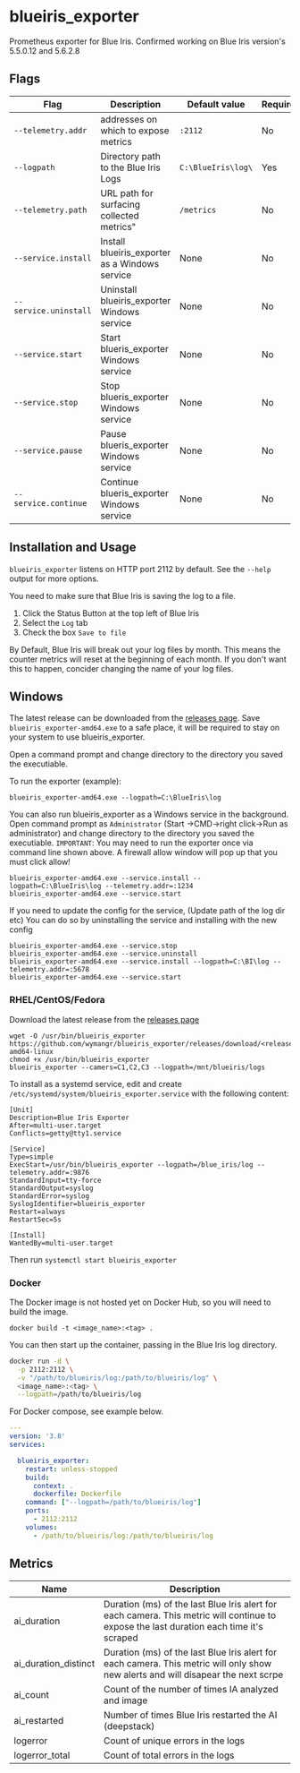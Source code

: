 # blueiris_exporter
Prometheus exporter for Blue Iris.
Confirmed working on Blue Iris version's 5.5.0.12 and 5.6.2.8

## Flags

Flag     | Description | Default value | Required
-|-|-|-
`--telemetry.addr` | addresses on which to expose metrics | `:2112` | No
`--logpath` | Directory path to the Blue Iris Logs | `C:\BlueIris\log\` | Yes
`--telemetry.path` | URL path for surfacing collected metrics" | `/metrics` | No
`--service.install` | Install blueiris_exporter as a Windows service | None | No
`--service.uninstall` | Uninstall blueiris_exporter Windows service | None | No
`--service.start` | Start blueris_exporter Windows service | None | No
`--service.stop` | Stop blueris_exporter Windows service | None | No
`--service.pause` | Pause blueris_exporter Windows service | None | No
`--service.continue` | Continue blueris_exporter Windows service | None | No

## Installation and Usage
`blueiris_exporter` listens on HTTP port 2112 by default. See the `--help` output for more options.

You need to make sure that Blue Iris is saving the log to a file. 
1. Click the Status Button at the top left of Blue Iris
2. Select the `Log` tab
3. Check the box `Save to file`

By Default, Blue Iris will break out your log files by month. This means the counter metrics will reset at the beginning of each month. If you don't want this to happen, concider changing the name of your log files. 


## Windows

The latest release can be downloaded from the [releases page](https://github.com/wymangr/blueiris_exporter/releases). Save `blueiris_exporter-amd64.exe` to a safe place, it will be required to stay on your system to use blueiris_exporter.

Open a command prompt and change directory to the directory you saved the executiable.

To run the exporter (example):
```
blueiris_exporter-amd64.exe --logpath=C:\BlueIris\log
```

You can also run blueiris_exporter as a Windows service in the background.
Open command prompt as `Administrator` (Start ->CMD->right click->Run as administrator) and change directory to the directory you saved the executiable.
`IMPORTANT`: You may need to run the exporter once via command line shown above. A firewall allow window will pop up that you must click allow!
```
blueiris_exporter-amd64.exe --service.install --logpath=C:\BlueIris\log --telemetry.addr=:1234
blueiris_exporter-amd64.exe --service.start
```

If you need to update the config for the service, (Update path of the log dir etc) You can do so by uninstalling the service and installing with the new config

```
blueiris_exporter-amd64.exe --service.stop
blueiris_exporter-amd64.exe --service.uninstall
blueiris_exporter-amd64.exe --service.install --logpath=C:\BI\log --telemetry.addr=:5678
blueiris_exporter-amd64.exe --service.start
```

### RHEL/CentOS/Fedora

Download the latest release from the [releases page](https://github.com/wymangr/blueiris_exporter/releases)

```
wget -O /usr/bin/blueiris_exporter https://github.com/wymangr/blueiris_exporter/releases/download/<release>/blueiris_exporter-amd64-linux
chmod +x /usr/bin/blueiris_exporter
blueiris_exporter --camers=C1,C2,C3 --logpath=/mnt/blueiris/logs
```

To install as a systemd service, edit and create `/etc/systemd/system/blueiris_exporter.service` with the following content:
```
[Unit]
Description=Blue Iris Exporter
After=multi-user.target
Conflicts=getty@tty1.service

[Service]
Type=simple
ExecStart=/usr/bin/blueiris_exporter --logpath=/blue_iris/log --telemetry.addr=:9876
StandardInput=tty-force
StandardOutput=syslog
StandardError=syslog
SyslogIdentifier=blueiris_exporter
Restart=always
RestartSec=5s

[Install]
WantedBy=multi-user.target
```

Then run `systemctl start blueiris_exporter`

### Docker

The Docker image is not hosted yet on Docker Hub, so you will need to build the image.

```
docker build -t <image_name>:<tag> .
```
You can then start up the container, passing in the Blue Iris log directory.
```bash
docker run -d \
  -p 2112:2112 \
  -v "/path/to/blueiris/log:/path/to/blueiris/log" \
  <image_name>:<tag> \
  --logpath=/path/to/blueiris/log
```

For Docker compose, see example below.

```yaml
---
version: '3.8'
services:

  blueiris_exporter:
    restart: unless-stopped
    build:
      context: .
      dockerfile: Dockerfile
    command: ["--logpath=/path/to/blueiris/log"]
    ports:
      - 2112:2112
    volumes:
      - /path/to/blueiris/log:/path/to/blueiris/log

```

## Metrics

Name     | Description |
---------|-------------|
ai_duration | Duration (ms) of the last Blue Iris alert for each camera. This metric will continue to expose the last duration each time it's scraped
ai_duration_distinct | Duration (ms) of the last Blue Iris alert for each camera. This metric will only show new alerts and will disapear the next scrpe
ai_count | Count of the number of times IA analyzed and image
ai_restarted | Number of times Blue Iris restarted the AI (deepstack)
logerror | Count of unique errors in the logs
logerror_total | Count of total errors in the logs
